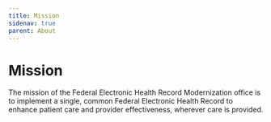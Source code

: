 ```yaml
---
title: Mission
sidenav: true
parent: About
---
```

# Mission

The mission of the Federal Electronic Health Record Modernization office is to implement a single, common Federal Electronic Health Record to enhance patient care and provider effectiveness, wherever care is provided.
